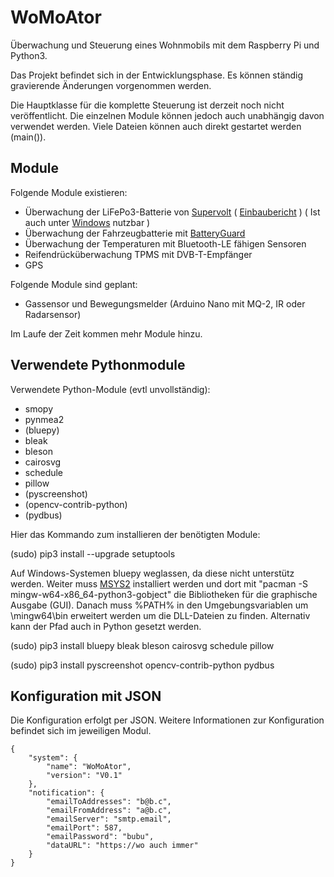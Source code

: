 # WoMoAtor
Überwachung und Steuerung eines Wohnmobils mit dem Raspberry Pi und Python3.

Das Projekt befindet sich in der Entwicklungsphase. Es können ständig gravierende Änderungen vorgenommen werden.

Die Hauptklasse für die komplette Steuerung ist derzeit noch nicht veröffentlicht. Die einzelnen Module können jedoch auch unabhängig davon verwendet werden. Viele Dateien können auch direkt gestartet werden (main()).

## Module
Folgende Module existieren:
* Überwachung der LiFePo3-Batterie von [Supervolt](https://supervolt.de/) ( [Einbaubericht](Einbau_Supervolt.md) ) ( Ist auch unter [Windows](supervolt/README_windows.md) nutzbar )
* Überwachung der Fahrzeugbatterie mit [BatteryGuard](https://www.battery-guard.net/)
* Überwachung der Temperaturen mit Bluetooth-LE fähigen Sensoren
* Reifendrücküberwachung TPMS mit DVB-T-Empfänger
* GPS


Folgende Module sind geplant:

* Gassensor und  Bewegungsmelder (Arduino Nano mit MQ-2, IR oder Radarsensor)

Im Laufe der Zeit kommen mehr Module hinzu.

## Verwendete Pythonmodule
Verwendete Python-Module (evtl unvollständig):
- smopy
- pynmea2
- (bluepy)
- bleak
- bleson
- cairosvg
- schedule
- pillow
- (pyscreenshot)
- (opencv-contrib-python)
- (pydbus)

Hier das Kommando zum installieren der benötigten Module:

(sudo) pip3 install --upgrade setuptools

Auf Windows-Systemen bluepy weglassen, da diese nicht unterstütz werden. Weiter muss [MSYS2](https://www.msys2.org/) installiert werden und dort mit "pacman -S mingw-w64-x86_64-python3-gobject" die Bibliotheken für die graphische Ausgabe (GUI). Danach muss %PATH% in den Umgebungsvariablen um <MSYS2>\mingw64\bin erweitert werden um die DLL-Dateien zu finden.
Alternativ kann der Pfad auch in Python gesetzt werden.

(sudo) pip3 install bluepy bleak bleson cairosvg schedule pillow

(sudo) pip3 install pyscreenshot opencv-contrib-python pydbus

## Konfiguration mit JSON
Die Konfiguration erfolgt per JSON. Weitere Informationen zur Konfiguration befindet sich im jeweiligen Modul.

	{
		"system": {
			"name": "WoMoAtor",
			"version": "V0.1"
		},
		"notification": {
			"emailToAddresses": "b@b.c",
			"emailFromAddress": "a@b.c",
			"emailServer": "smtp.email",
			"emailPort": 587,
			"emailPassword": "bubu",
			"dataURL": "https://wo auch immer"
		}
	}
